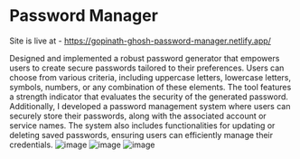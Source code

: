 # Password Manager


Site is live at - https://gopinath-ghosh-password-manager.netlify.app/

Designed and implemented a robust password generator that empowers
users to create secure passwords tailored to their preferences. Users can
choose from various criteria, including uppercase letters, lowercase letters,
symbols, numbers, or any combination of these elements. The tool features a
strength indicator that evaluates the security of the generated password.
Additionally, I developed a password management system where users can
securely store their passwords, along with the associated account or service
names. The system also includes functionalities for updating or deleting
saved passwords, ensuring users can efficiently manage their credentials.
![image](https://github.com/user-attachments/assets/beca468c-af5f-4105-b5fa-9378d327f2d4)
![image](https://github.com/user-attachments/assets/2255c6c0-68cd-4b00-a1d4-ef5ba9f8b801)
![image](https://github.com/user-attachments/assets/b0e3174b-b93c-4bbe-b0e1-fc95c02f8cd0)








 
